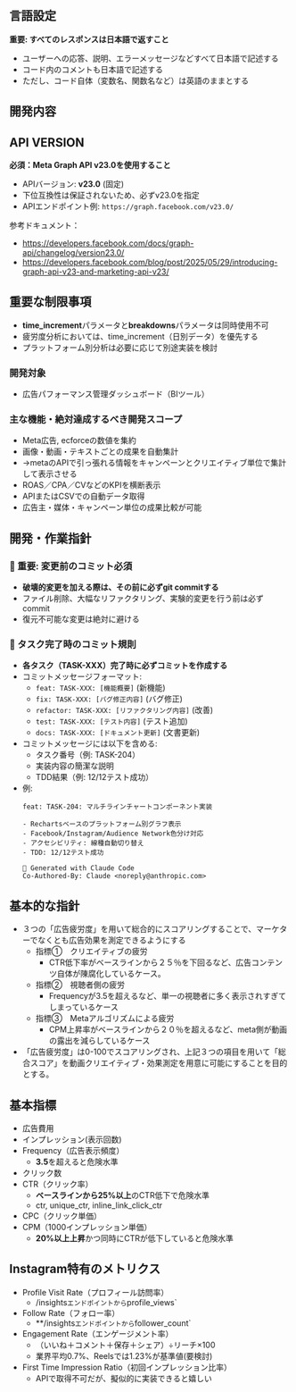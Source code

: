## 言語設定
**重要: すべてのレスポンスは日本語で返すこと**
- ユーザーへの応答、説明、エラーメッセージなどすべて日本語で記述する
- コード内のコメントも日本語で記述する
- ただし、コード自体（変数名、関数名など）は英語のままとする

## 開発内容

## API VERSION
**必須：Meta Graph API v23.0を使用すること**

- APIバージョン: **v23.0** (固定)
- 下位互換性は保証されないため、必ずv23.0を指定
- APIエンドポイント例: `https://graph.facebook.com/v23.0/`

参考ドキュメント：
- https://developers.facebook.com/docs/graph-api/changelog/version23.0/
- https://developers.facebook.com/blog/post/2025/05/29/introducing-graph-api-v23-and-marketing-api-v23/

## 重要な制限事項
- **time_increment**パラメータと**breakdowns**パラメータは同時使用不可
- 疲労度分析においては、time_increment（日別データ）を優先する
- プラットフォーム別分析は必要に応じて別途実装を検討

### 開発対象
- 広告パフォーマンス管理ダッシュボード（BIツール）

### 主な機能・絶対達成するべき開発スコープ
- Meta広告, ecforceの数値を集約
- 画像・動画・テキストごとの成果を自動集計
- →metaのAPIで引っ張れる情報をキャンペーンとクリエイティブ単位で集計して表示させる
- ROAS／CPA／CVなどのKPIを横断表示
- APIまたはCSVでの自動データ取得
- 広告主・媒体・キャンペーン単位の成果比較が可能

## 開発・作業指針

### 🚨 重要: 変更前のコミット必須
- **破壊的変更を加える際は、その前に必ずgit commitする**
- ファイル削除、大幅なリファクタリング、実験的変更を行う前は必ずcommit
- 復元不可能な変更は絶対に避ける

### 📝 タスク完了時のコミット規則
- **各タスク（TASK-XXX）完了時に必ずコミットを作成する**
- コミットメッセージフォーマット:
  - `feat: TASK-XXX: [機能概要]` (新機能)
  - `fix: TASK-XXX: [バグ修正内容]` (バグ修正)
  - `refactor: TASK-XXX: [リファクタリング内容]` (改善)
  - `test: TASK-XXX: [テスト内容]` (テスト追加)
  - `docs: TASK-XXX: [ドキュメント更新]` (文書更新)
- コミットメッセージには以下を含める:
  - タスク番号（例: TASK-204）
  - 実装内容の簡潔な説明
  - TDD結果（例: 12/12テスト成功）
- 例:
  ```
  feat: TASK-204: マルチラインチャートコンポーネント実装
  
  - Rechartsベースのプラットフォーム別グラフ表示
  - Facebook/Instagram/Audience Network色分け対応
  - アクセシビリティ: 線種自動切り替え
  - TDD: 12/12テスト成功
  
  🤖 Generated with Claude Code
  Co-Authored-By: Claude <noreply@anthropic.com>
  ```

## 基本的な指針

- ３つの「広告疲労度」を用いて総合的にスコアリングすることで、マーケターでなくとも広告効果を測定できるようにする
	- 指標①　クリエイティブの疲労
		- CTR低下率がベースラインから２５％を下回るなど、広告コンテンツ自体が陳腐化しているケース。
	- 指標②　視聴者側の疲労　
		- Frequencyが3.5を超えるなど、単一の視聴者に多く表示されすぎてしまっているケース
	- 指標③　Metaアルゴリズムによる疲労
		- CPM上昇率がベースラインから２０％を超えるなど、meta側が動画の露出を減らしているケース
- 「広告疲労度」は0-100でスコアリングされ、上記３つの項目を用いて「総合スコア」を動画クリエイティブ・効果測定を用意に可能にすることを目的とする。

## 基本指標

- 広告費用
- インプレッション(表示回数)
- Frequency（広告表示頻度）
	- **3.5**を超えると危険水準
- クリック数
- CTR（クリック率）
	- **ベースラインから25%以上**のCTR低下で危険水準
	- ctr, unique_ctr, inline_link_click_ctr
- CPC（クリック単価）
- CPM（1000インプレッション単価）
	- **20%以上上昇**かつ同時にCTRが低下していると危険水準

## Instagram特有のメトリクス

- Profile Visit Rate（プロフィール訪問率）
	- /insights`エンドポイントから`profile_views`
- Follow Rate（フォロー率）
	- **/insights`エンドポイントから`follower_count`
- Engagement Rate（エンゲージメント率）
	- （いいね＋コメント＋保存＋シェア）÷リーチ×100
	- 業界平均0.7%、Reelsでは1.23%が基準値(要検討)
- First Time Impression Ratio（初回インプレッション比率）
	- APIで取得不可だが、擬似的に実装できると嬉しい